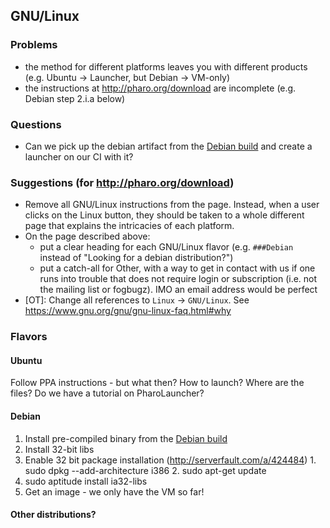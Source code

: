 ## GNU/Linux

### Problems

- the method for different platforms leaves you with different products (e.g. Ubuntu -> Launcher, but Debian -> VM-only)
- the instructions at http://pharo.org/download are incomplete (e.g. Debian step 2.i.a below)

### Questions
- Can we pick up the debian artifact from the [Debian build](https://swing.fit.cvut.cz/jenkins/view/Projects/job/pharo-vm-stable-swing/) and create a launcher on our CI with it?

### Suggestions (for http://pharo.org/download)
- Remove all GNU/Linux instructions from the page. Instead, when a user clicks on the Linux button, they should be taken to a whole different page that explains the intricacies of each platform.
- On the page described above:
  - put a clear heading for each GNU/Linux flavor (e.g. `###Debian` instead of "Looking for a debian distribution?")
  - put a catch-all for Other, with a way to get in contact with us if one runs into trouble that does not require login or subscription (i.e. not the mailing list or fogbugz). IMO an email address would be perfect
- [OT]: Change all references to `Linux` -> `GNU/Linux`. See https://www.gnu.org/gnu/gnu-linux-faq.html#why

### Flavors

#### Ubuntu
Follow PPA instructions - but what then? How to launch? Where are the files? Do we have a tutorial on PharoLauncher?

#### Debian
1.    Install pre-compiled binary from the [Debian build](https://swing.fit.cvut.cz/jenkins/view/Projects/job/pharo-vm-stable-swing/)
2.    Install 32-bit libs
  1. Enable 32 bit package installation (http://serverfault.com/a/424484)
    1. sudo dpkg --add-architecture i386
    2. sudo apt-get update
  2. sudo aptitude install ia32-libs
3.    Get an image - we only have the VM so far!

#### Other distributions?
